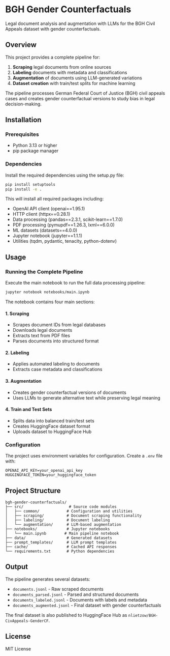 # BGH Gender Counterfactuals

Legal document analysis and augmentation with LLMs for the BGH Civil Appeals dataset with gender counterfactuals.

## Overview

This project provides a complete pipeline for:
1. **Scraping** legal documents from online sources
2. **Labeling** documents with metadata and classifications
3. **Augmentation** of documents using LLM-generated variations
4. **Dataset creation** with train/test splits for machine learning

The pipeline processes German Federal Court of Justice (BGH) civil appeals cases and creates gender counterfactual versions to study bias in legal decision-making.

## Installation

### Prerequisites
- Python 3.13 or higher
- pip package manager

### Dependencies

Install the required dependencies using the setup.py file:

```bash
pip install setuptools
pip install -e .
```

This will install all required packages including:
- OpenAI API client (openai==1.95.1)
- HTTP client (httpx==0.28.1)
- Data processing (pandas==2.3.1, scikit-learn==1.7.0)
- PDF processing (pymupdf==1.26.3, lxml==6.0.0)
- ML datasets (datasets==4.0.0)
- Jupyter notebook (jupyter==1.1.1)
- Utilities (tqdm, pydantic, tenacity, python-dotenv)

## Usage

### Running the Complete Pipeline

Execute the main notebook to run the full data processing pipeline:

```bash
jupyter notebook notebooks/main.ipynb
```

The notebook contains four main sections:

#### 1. Scraping
- Scrapes document IDs from legal databases
- Downloads legal documents
- Extracts text from PDF files
- Parses documents into structured format

#### 2. Labeling
- Applies automated labeling to documents
- Extracts case metadata and classifications

#### 3. Augmentation
- Creates gender counterfactual versions of documents
- Uses LLMs to generate alternative text while preserving legal meaning

#### 4. Train and Test Sets
- Splits data into balanced train/test sets
- Creates HuggingFace dataset format
- Uploads dataset to HuggingFace Hub

### Configuration

The project uses environment variables for configuration. Create a `.env` file with:

```
OPENAI_API_KEY=your_openai_api_key
HUGGINGFACE_TOKEN=your_huggingface_token
```

## Project Structure

```
bgh-gender-counterfactuals/
├── src/                    # Source code modules
│   ├── common/            # Configuration and utilities
│   ├── scraping/          # Document scraping functionality
│   ├── labeling/          # Document labeling
│   └── augmentation/      # LLM-based augmentation
├── notebooks/             # Jupyter notebooks
│   └── main.ipynb        # Main pipeline notebook
├── data/                  # Generated datasets
├── prompt_templates/      # LLM prompt templates
├── cache/                 # Cached API responses
└── requirements.txt       # Python dependencies
```

## Output

The pipeline generates several datasets:
- `documents.jsonl` - Raw scraped documents
- `documents_parsed.jsonl` - Parsed and structured documents  
- `documents_labeled.jsonl` - Documents with labels and metadata
- `documents_augmented.jsonl` - Final dataset with gender counterfactuals

The final dataset is also published to HuggingFace Hub as `nlietzow/BGH-CivAppeals-GenderCF`.

## License

MIT License